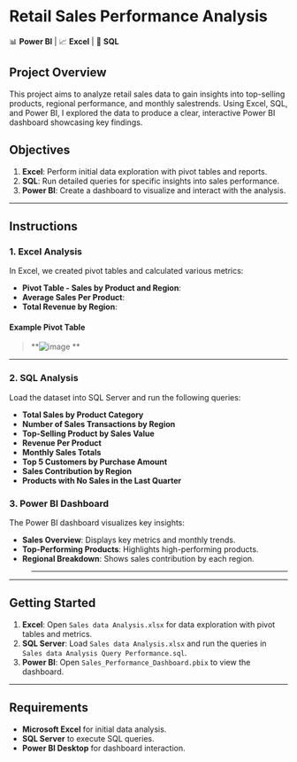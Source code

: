 # Retail Sales Performance Analysis

📊 **Power BI** | 📈 **Excel** | 💾 **SQL**

## Project Overview
This project aims to analyze retail sales data to gain insights into top-selling products, regional performance, and monthly salestrends. Using Excel, SQL, and Power BI, I explored the data to produce a clear, interactive Power BI dashboard showcasing key findings.

## Objectives
1. **Excel**: Perform initial data exploration with pivot tables and reports.
2. **SQL**: Run detailed queries for specific insights into sales performance.
3. **Power BI**: Create a dashboard to visualize and interact with the analysis.



---

## Instructions

### 1. Excel Analysis
In Excel, we created pivot tables and calculated various metrics:
   - **Pivot Table - Sales by Product and Region**: 
   - **Average Sales Per Product**:
   - **Total Revenue by Region**: 

#### Example Pivot Table
> **![image](https://github.com/user-attachments/assets/33681a4b-d4b1-4d9b-acc8-cbc4b97dda99)
**

---

### 2. SQL Analysis
Load the dataset into SQL Server and run the following queries:
- **Total Sales by Product Category**
- **Number of Sales Transactions by Region**
- **Top-Selling Product by Sales Value**
- **Revenue Per Product**
- **Monthly Sales Totals**
- **Top 5 Customers by Purchase Amount**
- **Sales Contribution by Region**
- **Products with No Sales in the Last Quarter**


### 3. Power BI Dashboard
The Power BI dashboard visualizes key insights:

- **Sales Overview**: Displays key metrics and monthly trends.
- **Top-Performing Products**: Highlights high-performing products.
- **Regional Breakdown**: Shows sales contribution by each region.

> **  **

---

## Getting Started
1. **Excel**: Open `Sales data Analysis.xlsx` for data exploration with pivot tables and metrics.
2. **SQL Server**: Load `Sales data Analysis.xlsx` and run the queries in `Sales data Analysis Query Performance.sql`.
3. **Power BI**: Open `Sales_Performance_Dashboard.pbix` to view the dashboard.

---

## Requirements
- **Microsoft Excel** for initial data analysis.
- **SQL Server** to execute SQL queries.
- **Power BI Desktop** for dashboard interaction.





